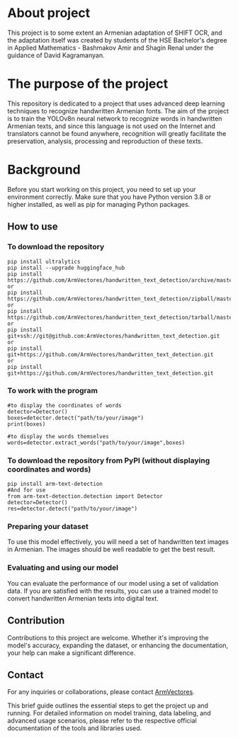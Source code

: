 # About project

This project is to some extent an Armenian adaptation of SHIFT OCR, and the adaptation itself was created by students of the HSE Bachelor's degree in Applied Mathematics - Bashmakov Amir and Shagin Renal under the guidance of David Kagramanyan.

# The purpose of the project
This repository is dedicated to a project that uses advanced deep learning techniques to recognize handwritten Armenian fonts. The aim of the project is to train the YOLOv8n neural network to recognize words in handwritten Armenian texts, and since this language is not used on the Internet and translators cannot be found anywhere, recognition will greatly facilitate the preservation, analysis, processing and reproduction of these texts.

# Background
Before you start working on this project, you need to set up your environment correctly. Make sure that you have Python version 3.8 or higher installed, as well as pip for managing Python packages.

## How to use
### To download the repository
```
pip install ultralytics
pip install --upgrade huggingface_hub
pip install https://github.com/ArmVectores/handwritten_text_detection/archive/master.zip
or
pip install https://github.com/ArmVectores/handwritten_text_detection/zipball/master
or
pip install https://github.com/ArmVectores/handwritten_text_detection/tarball/master
or
pip install git+ssh://git@github.com:ArmVectores/handwritten_text_detection.git
or
pip install git+https://github.com/ArmVectores/handwritten_text_detection.git
or
pip install git+https://github.com/ArmVectores/handwritten_text_detection.git
```

### To work with the program

```
#to display the coordinates of words
detector=Detector()
boxes=detector.detect("path/to/your/image")
print(boxes)
```
```
#to display the words themselves
words=detector.extract_words("path/to/your/image",boxes)
```
### To download the repository from PyPI (without displaying coordinates and words)
```
pip install arm-text-detection
#And for use
from arm-text-detection.detection import Detector
detector=Detector()
res=detector.detect("path/to/your/image")
```
### Preparing your dataset

To use this model effectively, you will need a set of handwritten text images in Armenian. The images should be well readable to get the best result.


### Evaluating and using our model

You can evaluate the performance of our model using a set of validation data. If you are satisfied with the results, you can use a trained model to convert handwritten Armenian texts into digital text.

## Contribution

Contributions to this project are welcome. Whether it's improving the model's accuracy, expanding the dataset, or enhancing the documentation, your help can make a significant difference.


## Contact
For any inquiries or collaborations, please contact [ArmVectores](https://github.com/ArmVectores).


This brief guide outlines the essential steps to get the project up and running. For detailed information on model training, data labeling, and advanced usage scenarios, please refer to the respective official documentation of the tools and libraries used.

